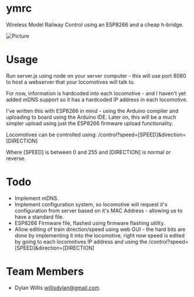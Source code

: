 # ymrc
Wireless Model Railway Control using an ESP8266 and a cheap h-bridge.

![Picture](http://ymrc.nfshost.com/YMRC-Demo.png)

# Usage
Run server.js using node on your server computer - this will use port 8080 to host a webserver that your locomotives will talk to.

For now, information is hardcoded into each locomotive - and I haven't yet added mDNS support so it has a hardcoded IP address in each locomotive.

I've written this with ESP8266 in mind - using the Arduino compiler and uploading to board using the Arduino IDE.  Later on, this will be a much simpler upload using just the ESP8266 firmware upload functionality.

Locomotives can be controlled using:
/control?speed=[SPEED]&direction=[DIRECTION]

Where [SPEED] is between 0 and 255 and [DIRECTION] is normal or reverse.

# Todo
* Implement mDNS.
* Implement configuration system, so locomotive will request it's configuration from server based on it's MAC Address - allowing us to have a standard file.
* ESP8266 Firmware file, flashed using firmware flashing utility.
* Allow editing of train direction/speed using web GUI - the hard bits are done by implementing it into the locomotive, right now speed is edited by going to each locomotives IP address and using the /control?speed=[SPEED]&direction=[DIRECTION]

# <a name="team-members"></a>Team Members
* Dylan Willis <willisdylan@gmail.com>
